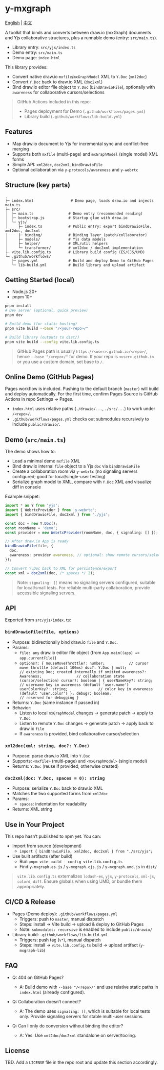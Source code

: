 # y-mxgraph

[English](README.en.md) | [中文](README.md)

A toolkit that binds and converts between draw.io (mxGraph) documents and Yjs collaborative structures, plus a runnable demo (entry: `src/main.ts`).

- Library entry: `src/yjs/index.ts`
- Demo entry: `src/main.ts`
- Demo page: `index.html`

This library provides:

- Convert native draw.io `mxfile`/`mxGraphModel` XML to `Y.Doc` (`xml2doc`)
- Convert `Y.Doc` back to draw.io XML (`doc2xml`)
- Bind draw.io editor file object to `Y.Doc` (`bindDrawioFile`), optionally with `awareness` for collaborative cursors/selections

> GitHub Actions included in this repo:
>
> - Pages deployment for Demo (`.github/workflows/pages.yml`)
> - Library build (`.github/workflows/lib-build.yml`)

## Features

- Map draw.io document to Yjs for incremental sync and conflict-free merging
- Supports both `mxfile` (multi-page) and `mxGraphModel` (single model) XML forms
- Simple API: `xml2doc`, `doc2xml`, `bindDrawioFile`
- Optional collaboration via `y-protocols/awareness` and `y-webrtc`

## Structure (key parts)

```
.
├─ index.html                 # Demo page, loads draw.io and injects main.ts
├─ src/
│  ├─ main.ts                # Demo entry (recommended reading)
│  ├─ bootstrap.js           # Startup glue with draw.io
│  └─ yjs/
│     ├─ index.ts            # Public entry: export bindDrawioFile, xml2doc, doc2xml
│     ├─ binding/            # Binding layer (patch/collaborator)
│     ├─ models/             # Yjs data models
│     ├─ helper/             # XML/util helpers
│     └─ transformer/        # xml2doc / doc2xml implementation
├─ vite.lib.config.ts        # Library build config (ES/CJS/UMD)
└─ .github/workflows/
   ├─ pages.yml              # Build and deploy Demo to GitHub Pages
   └─ lib-build.yml          # Build library and upload artifact
```

## Getting Started (local)

- Node.js 20+
- pnpm 10+

```bash
pnpm install
# Dev server (optional, quick preview)
pnpm dev

# Build demo (for static hosting)
pnpm vite build --base "/<your-repo>/"

# Build library (outputs to dist/)
pnpm vite build --config vite.lib.config.ts
```

> GitHub Pages path is usually `https://<user>.github.io/<repo>/`, hence `--base "/<repo>/"` for demo.
> If your repo is `<user>.github.io` or you use a custom domain, set base to `/`.

## Online Demo (GitHub Pages)

Pages workflow is included. Pushing to the default branch (`master`) will build and deploy automatically. For the first time, confirm Pages Source is GitHub Actions in repo Settings -> Pages.

- `index.html` uses relative paths (`./drawio/...`, `./src/...`) to work under `/<repo>/`.
- `.github/workflows/pages.yml` checks out submodules recursively to include `public/drawio/`.

## Demo (`src/main.ts`)

The demo shows how to:

- Load a minimal demo `mxfile` XML
- Bind draw.io internal `file` object to a Yjs `doc` via `bindDrawioFile`
- Create a collaboration room via `y-webrtc` (no signaling servers configured; good for local/single-user testing)
- Serialize graph model to XML, compare with `Y.Doc` XML and visualize diff in console

Example snippet:

```ts
import * as Y from 'yjs';
import { WebrtcProvider } from 'y-webrtc';
import { bindDrawioFile, doc2xml } from './yjs';

const doc = new Y.Doc();
const roomName = 'demo';
const provider = new WebrtcProvider(roomName, doc, { signaling: [] });

// After draw.io App is ready
bindDrawioFile(file, {
  doc,
  awareness: provider.awareness, // optional: show remote cursors/selections
});

// Convert Y.Doc back to XML for persistence/export
const xml = doc2xml(doc, /* spaces */ 2);
```

> Note: `signaling: []` means no signaling servers configured, suitable for local/small tests. For reliable multi-party collaboration, provide accessible signaling servers.

## API

Exported from `src/yjs/index.ts`:

### `bindDrawioFile(file, options)`
- Purpose: bidirectionally bind draw.io `file` and `Y.Doc`.
- Params:
  - `file: any` draw.io editor file object (from `App.main((app) => app.currentFile)`)
  - `options?: {
      mouseMoveThrottle?: number;           // cursor move throttle (default 100ms)
      doc?: Y.Doc | null;                   // existing Doc; created internally if omitted
      awareness?: Awareness;                // collaboration state (cursor/selection)
      cursor?: boolean | {
        userNameKey?: string;               // username key in awareness (default 'user.name')
        userColorKey?: string;              // color key in awareness (default 'user.color')
      };
      debug?: boolean;                      // reserved for debugging
    }`
- Returns: `Y.Doc` (same instance if passed in)
- Behavior:
  - Listen to local `mxGraphModel` changes -> generate patch -> apply to `Y.Doc`
  - Listen to remote `Y.Doc` changes -> generate patch -> apply back to draw.io `file`
  - If `awareness` is provided, bind collaborative cursor/selection

### `xml2doc(xml: string, doc?: Y.Doc)`
- Purpose: parse draw.io XML into `Y.Doc`
- Supports: `<mxfile>` (multi-page) and `<mxGraphModel>` (single model)
- Returns: `Y.Doc` (reuse if provided; otherwise created)

### `doc2xml(doc: Y.Doc, spaces = 0): string`
- Purpose: serialize `Y.Doc` back to draw.io XML
- Matches the two supported forms from `xml2doc`
- Params:
  - `spaces`: indentation for readability
- Returns: XML string

## Use in Your Project

This repo hasn’t published to npm yet. You can:

- Import from source (development)
  - `import { bindDrawioFile, xml2doc, doc2xml } from "./src/yjs";`
- Use built artifacts (after build)
  - Run `pnpm vite build --config vite.lib.config.ts`
  - Find `y-mxgraph.es.js` / `y-mxgraph.cjs.js` / `y-mxgraph.umd.js` in `dist/`

> `vite.lib.config.ts` externalizes `lodash-es`, `yjs`, `y-protocols`, `xml-js`, `colord`, `diff`. Ensure globals when using UMD, or bundle them appropriately.

## CI/CD & Release

- Pages (Demo deploy): `.github/workflows/pages.yml`
  - Triggers: push to `master`, manual dispatch
  - Steps: install -> Vite build -> upload & deploy to GitHub Pages
  - Note: `submodules: recursive` is enabled to include `public/drawio/`
- Library build: `.github/workflows/lib-build.yml`
  - Triggers: push tag (`v*`), manual dispatch
  - Steps: install -> `vite.lib.config.ts` build -> upload artifact (`y-mxgraph-lib`)

## FAQ

- Q: 404 on GitHub Pages?
  - A: Build demo with `--base "/<repo>/"` and use relative static paths in `index.html` (already configured).

- Q: Collaboration doesn’t connect?
  - A: The demo uses `signaling: []`, which is suitable for local tests only. Provide signaling servers for stable multi-user sessions.

- Q: Can I only do conversion without binding the editor?
  - A: Yes. Use `xml2doc`/`doc2xml` standalone on server/tooling.

## License

TBD. Add a `LICENSE` file in the repo root and update this section accordingly.
